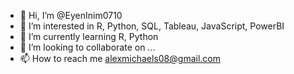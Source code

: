 - 👋 Hi, I’m @EyenInim0710
- 👀 I’m interested in R, Python, SQL, Tableau, JavaScript, PowerBI
- 🌱 I’m currently learning R, Python
- 💞️ I’m looking to collaborate on ...
- 📫 How to reach me alexmichaels08@gmail.com

<!---
EyenInim0710/EyenInim0710 is a ✨ special ✨ repository because its `README.md` (this file) appears on your GitHub profile.
You can click the Preview link to take a look at your changes.
--->
